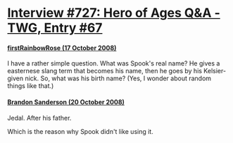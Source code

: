 # [Interview #727: Hero of Ages Q&A - TWG, Entry #67](https://www.theoryland.com/intvmain.php?i=727#67)

#### [firstRainbowRose (17 October 2008)](http://twg.17thshard.com/index.php?topic=6655.msg129276#msg129276)

I have a rather simple question. What was Spook's real name? He gives a easternese slang term that becomes his name, then he goes by his Kelsier-given nick. So, what was his birth name? (Yes, I wonder about random things like that.)

#### [Brandon Sanderson (20 October 2008)](http://twg.17thshard.com/index.php?topic=6655.msg129380#msg129380)

Jedal. After his father.

Which is the reason why Spook didn't like using it.

